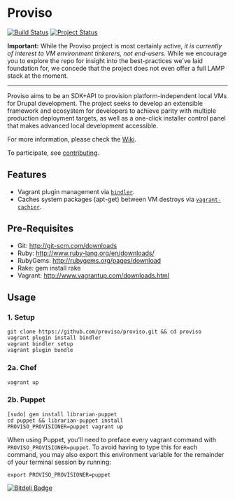 # Proviso
[![Build Status](https://travis-ci.org/proviso/proviso.png)](https://travis-ci.org/proviso/proviso)
[![Project Status](http://stillmaintained.com/proviso/proviso.png)](http://stillmaintained.com/proviso/proviso)

**Important:** While the Proviso project is most certainly active, *it
is currently of interest to VM environment tinkerers, not end-users.*
While we encourage you to explore the repo for insight into the
best-practices we've laid foundation for, we concede that the project
does not even offer a full LAMP stack at the moment.

--------

Proviso aims to be an SDK+API to provision platform-independent local
VMs for Drupal development. The project seeks to develop an extensible
framework and ecosystem for developers to achieve parity with multiple
production deployment targets, as well as a one-click installer control
panel that makes advanced local development accessible.

For more information, please check the [Wiki](https://github.com/proviso/proviso/wiki).

To participate, see [contributing](https://github.com/proviso/proviso/blob/master/CONTRIBUTING.md).

Features
--------

  * Vagrant plugin management via [`bindler`][bindler].
  * Caches system packages (apt-get) between VM destroys via
    [`vagrant-cachier`][vagrant-cachier].


Pre-Requisites
--------------
- Git: http://git-scm.com/downloads
- Ruby: http://www.ruby-lang.org/en/downloads/
- RubyGems: http://rubygems.org/pages/download
- Rake: gem install rake
- Vagrant: http://www.vagrantup.com/downloads.html

Usage
-----

### 1. Setup

    git clone https://github.com/proviso/proviso.git && cd proviso
    vagrant plugin install bindler
    vagrant bindler setup
    vagrant plugin bundle

### 2a. Chef

    vagrant up

### 2b. Puppet

    [sudo] gem install librarian-puppet
    cd puppet && librarian-puppet install
    PROVISO_PROVISIONER=puppet vagrant up

When using Puppet, you'll need to preface every vagrant command with
`PROVISO_PROVISIONER=puppet`. To avoid having to type this for each
command, you may also export this environment variable for the remainder
of your terminal session by running:

    export PROVISO_PROVISIONER=puppet



<!-- Links -->
   [bindler]:         https://github.com/fgrehm/bindler#readme
   [vagrant-cachier]: https://github.com/fgrehm/vagrant-cachier#readme


[![Bitdeli Badge](https://d2weczhvl823v0.cloudfront.net/proviso/proviso/trend.png)](https://bitdeli.com/free "Bitdeli Badge")

